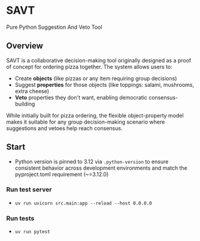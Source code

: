 # SAVT
Pure Python Suggestion And Veto Tool

## Overview
SAVT is a collaborative decision-making tool originally designed as a proof of concept for ordering pizza together. The system allows users to:

- Create **objects** (like pizzas or any item requiring group decisions)
- Suggest **properties** for those objects (like toppings: salami, mushrooms, extra cheese)
- **Veto** properties they don't want, enabling democratic consensus-building

While initially built for pizza ordering, the flexible object-property model makes it suitable for any group decision-making scenario where suggestions and vetoes help reach consensus.

## Start
- Python version is pinned to 3.12 via `.python-version` to ensure consistent behavior across development environments and match the pyproject.toml requirement (~=3.12.0)

### Run test server
- `uv run uvicorn src.main:app --reload --host 0.0.0.0`
  
### Run tests
- `uv run pytest`
